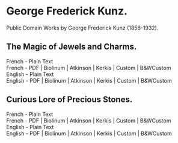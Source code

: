 # George Frederick Kunz.

Public Domain Works by George Frederick Kunz (1856-1932).

## The Magic of Jewels and Charms.

French - Plain Text  
French - PDF | Biolinum | Atkinson | Kerkis | Custom | B&WCustom  
English - Plain Text  
English - PDF | Biolinum | Atkinson | Kerkis | Custom | B&WCustom  

## Curious Lore of Precious Stones.

French - Plain Text  
French - PDF | Biolinum | Atkinson | Kerkis | Custom | B&WCustom  
English - Plain Text  
English - PDF | Biolinum | Atkinson | Kerkis | Custom | B&WCustom  
